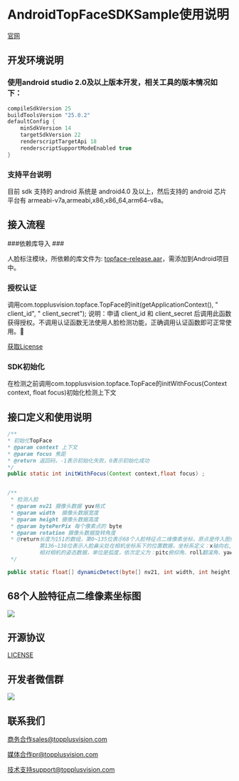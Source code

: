 # AndroidTopFaceSDKSample使用说明

[官网](http://www.voome.cn)

## 开发环境说明 ##

### 使用android studio 2.0及以上版本开发，相关工具的版本情况如下： ###
```Java
compileSdkVersion 25
buildToolsVersion "25.0.2"
defaultConfig {
    minSdkVersion 14
    targetSdkVersion 22
    renderscriptTargetApi 18
    renderscriptSupportModeEnabled true
}
```

### 支持平台说明 ###
目前 sdk 支持的 android 系统是 android4.0 及以上，然后支持的 android 芯片平台有 armeabi-v7a,armeabi,x86,x86_64,arm64-v8a。

## 接入流程 ##
###依赖库导入 ###

人脸标注模块，所依赖的库文件为: [topface-release.aar](https://github.com/topplus/AndroidTopFaceSDKSample/raw/master/topface-release/topface-release.aar)，需添加到Android项目中。

### 授权认证 ###

调用com.topplusvision.topface.TopFace的init(getApplicationContext(), " client_id", " client_secret");
说明：申请 client_id 和 client_secret 后调用此函数获得授权。不调用认证函数无法使用人脸检测功能，正确调用认证函数即可正常使用。

[获取License](http://www.voome.cn/register/index.shtml)

### SDK初始化 ###

在检测之前调用com.topplusvision.topface.TopFace的initWithFocus(Context context, float focus)初始化检测上下文

## 接口定义和使用说明 ##
```Java
/**
* 初始化TopFace
* @param context 上下文
* @param focus 焦距
* @return 返回码，-1表示初始化失败，0表示初始化成功
*/
public static int initWithFocus(Context context,float focus) ;


/**
 * 检测人脸
 * @param nv21 摄像头数据 yuv格式
 * @param width  摄像头数据宽度
 * @param height 摄像头数据高度
 * @param bytePerPix 每个像素点的 byte
 * @param rotation 摄像头数据旋转角度
 * @return长度为151的数组，第0~135位表示68个人脸特征点二维像素坐标，原点是传入图像的左上角，特征点代表意义参考示意图；
          第136~138位表示人脸鼻尖处在相机坐标系下的位置数据，坐标系定义：x轴向右,y轴向下,z轴向前；第139~141位表示人脸
          相对相机的姿态数据，单位是弧度，依次定义为：pitc俯仰角、roll翻滚角、yaw偏航角；第142位表示置信度.
 */

public static float[] dynamicDetect(byte[] nv21, int width, int height, float bytePerPix, int rotation);

```

## 68个人脸特征点二维像素坐标图 ##
![](https://github.com/topplus/AndroidTopFaceSDKSample/raw/master/images/feature.jpg)
## 开源协议 ##
[LICENSE](https://github.com/topplus/AndroidTopFaceSDKSample/raw/master/LICENSE)
## 开发者微信群 ##
![](https://github.com/topplus/AndroidTopFaceSDKSample/raw/master/images/voomeGroup.png)
## 联系我们 ##

商务合作sales@topplusvision.com

媒体合作pr@topplusvision.com

技术支持support@topplusvision.com
